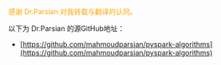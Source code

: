 <font color=orange>感谢 Dr.Parsian 对我转载与翻译的认同。</font>  


以下为 Dr.Parsian 的源GitHub地址：  
- [https://github.com/mahmoudparsian/pyspark-algorithms](https://github.com/mahmoudparsian/pyspark-algorithms)
